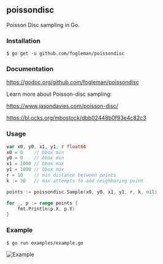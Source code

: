 ## poissondisc

Poisson Disc sampling in Go.

### Installation

    $ go get -u github.com/fogleman/poissondisc

### Documentation

https://godoc.org/github.com/fogleman/poissondisc

Learn more about Poisson-disc sampling:

https://www.jasondavies.com/poisson-disc/

https://bl.ocks.org/mbostock/dbb02448b0f93e4c82c3

### Usage

```go
var x0, y0, x1, y1, r float64
x0 = 0    // bbox min
y0 = 0    // bbox min
x1 = 1000 // bbox max
y1 = 1000 // bbox max
r = 10    // min distance between points
k := 30   // max attempts to add neighboring point

points := poissondisc.Sample(x0, y0, x1, y1, r, k, nil)

for _, p := range points {
	fmt.Println(p.X, p.Y)
}
```

### Example

    $ go run examples/example.go

![Example](https://i.imgur.com/8TJYd9s.png)
